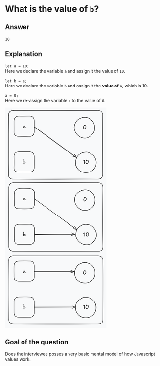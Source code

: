 # What is the value of `b`?

## Answer

`10`

## Explanation

`let a = 10;`\
Here we declare the variable `a` and assign it the value of `10`.

`let b = a;`\
Here we declare the variable `b` and assign it the **value of** `a`, which is 10.

`a = 0;`\
Here we re-assign the variable `a` to the value of `0`.

![variable reassignment image](/assets/variable_reassignment.png)

## Goal of the question

Does the interviewee posses a very basic mental model of how Javascript values work.
